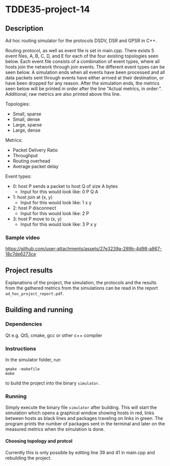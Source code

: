 # TDDE35-project-14
## Description
Ad hoc routing simulator for the protocols DSDV, DSR and GPSR in C++.

Routing protocol, as well as event file is set in main.cpp. There exists 5 event files, A, B, C, D, and
E for each of the four existing topologies seen below. Each event file consists of a combination of event
types, where all hosts join the network through join events. The different event types can be seen below.
A simulation ends when all events have been processed and all data packets sent through events have either
arrived at their destination, or have been dropped for any reason. After the simulation ends, the metrics
seen below will be printed in order after the line "Actual metrics, in order:". Additional, raw metrics are
also printed above this line.

Topologies:
- Small, sparse
- Small, dense
- Large, sparse
- Large, dense

Metrics:
- Packet Delivery Ratio
- Throughput
- Routing overhead
- Average packet delay

Event types:
- 0: host P sends a packet to host Q of size A bytes
  - Input for this would look like: 0 P Q A
- 1: host join at (x, y)
  - Input for this would look like: 1 x y
- 2: host P disconnect 
  - Input for this would look like: 2 P
- 3: host P move to (x, y) 
  - Input for this would look like: 3 P x y
 
### Sample video
https://github.com/user-attachments/assets/27e3239a-289b-4d98-a867-18c7de6273ce

## Project results
Explanations of the project, the simulation, the protocols and the results from the gathered metrics from the simulations can be read in the report `ad_hoc_project_report.pdf`.

## Building and running
### Dependencies
Qt e.g. Qt5, cmake, gcc or other c++ compiler

### Instructions
In the simulator folder, run
```
qmake -makefile
make
```
to build the project into the binary `simulator`.

### Running
Simply execute the binary file `simulator` after building. This will start the simulation which opens a graphical window showing hosts in red, links between hosts as black lines and packages traveling on links in green. The program prints the number of packages sent in the terminal and later on the measured metrics when the simulation is done.

#### Choosing topology and protcol
Currently this is only possible by editing line 39 and 41 in main.cpp and rebuilding the project.
